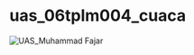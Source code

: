 # uas_06tplm004_cuaca

![UAS_Muhammad Fajar](https://github.com/MuhammadFajarHandika/UAS_06TPLM004_191011402404/assets/103946412/57403318-ed0a-45ae-a30d-e8ddd6603d85)
